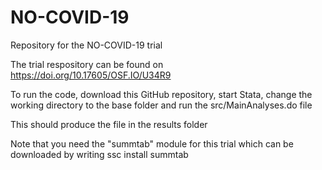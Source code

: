 # NO-COVID-19
Repository for the NO-COVID-19 trial

The trial respository can be found on https://doi.org/10.17605/OSF.IO/U34R9

To run the code, download this GitHub repository, start Stata, change the working directory to the base folder and run the src/MainAnalyses.do file

This should produce the file in the results folder

Note that you need the "summtab" module for this trial which can be downloaded by writing
ssc install summtab



